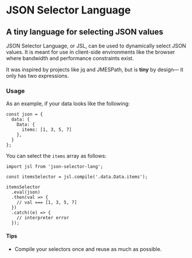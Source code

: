 # JSON Selector Language
## A tiny language for selecting JSON values

JSON Selector Language, or JSL, can be used to dynamically select JSON values.
It is meant for use in client-side environments like the browser where
bandwidth and performance constraints exist.

It was inspired by projects like jq and JMESPath, but is **tiny** by design—
it only has two expressions.

### Usage

As an example, if your data looks like the following:

```
const json = {
  data: {
    Data: {
      items: [1, 3, 5, 7]
    },
  }
};

```

You can select the `items` array as follows:

```
import jsl from 'json-selector-lang';

const itemsSelector = jsl.compile('.data.Data.items');

itemsSelector
  .eval(json)
  .then(val => {
    // val === [1, 3, 5, 7]
  })
  .catch((e) => {
    // interpreter error
  });
```

#### Tips

* Compile your selectors once and reuse as much as possible.
